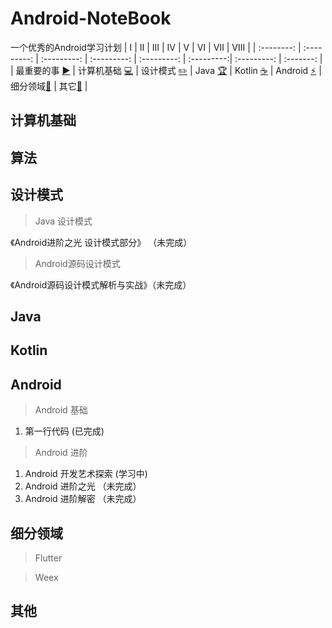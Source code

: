# Android-NoteBook
一个优秀的Android学习计划
| Ⅰ | Ⅱ | Ⅲ | Ⅳ | Ⅴ | Ⅵ | Ⅶ | Ⅷ | 
| :--------: | :---------: | :---------: | :---------: | :---------: | :---------:| :---------: | :-------: | 
| 最重要的事 [:arrow_forward:](#最重要的事-arrow_forward) | 计算机基础 [:computer:](#计算机基础-computer) | 设计模式 [:pencil2:](#设计模式-pencil2) | Java [:trophy:](#Java-trophy) | Kotlin [:coffee:](#Kotlin-coffee)  | Android [:zap:](#android-zap) | 细分领域[:rocket:](#细分领域-rocket) | 其它[:muscle:](#其它-muscle) |

## 计算机基础

## 算法

## 设计模式
> Java 设计模式

《Android进阶之光 设计模式部分》 （未完成）
> Android源码设计模式

《Android源码设计模式解析与实战》（未完成）

## Java

## Kotlin

## Android
> Android 基础

1. 第一行代码 (已完成)
> Android 进阶

1. Android 开发艺术探索 (学习中)
2. Android 进阶之光 （未完成）
3. Android 进阶解密 （未完成）

## 细分领域
> Flutter

> Weex


## 其他
